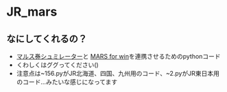 # JR_mars
## なにしてくれるの？
- [マルス券シュミレーター](http://r113.sakura.ne.jp/p/ticket-sim/mars/index.html)と [MARS for win](https://www.swa785.net/pub/mars/index.html)を連携させるためのpythonコード
- くわしくはググってください()
- 注意点は~156.pyがJR北海道、四国、九州用のコード、~2.pyがJR東日本用のコード...みたいな感じになってます